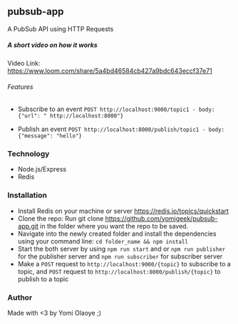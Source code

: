 ## pubsub-app
A PubSub API using HTTP Requests

##### A short video on how it works
Video Link: https://www.loom.com/share/5a4bd46584cb427a9bdc643eccf37e71


###### Features
- Subscribe to an event
    ```POST http://localhost:9000/topic1 - body: {"url": " http://localhost:8000"} ```

- Publish an event
    ```POST http://localhost:8000/publish/topic1 - body: {"message": "hello"} ```


### Technology
- Node.js/Express
- Redis

### Installation
- Install Redis on your machine or server https://redis.io/topics/quickstart
- Clone the repo: Run git clone https://github.com/yomigeek/pubsub-app.git in the folder where you want the repo to be saved.
- Navigate into the newly created folder and install the dependencies using your command line: ```cd folder_name && npm install```
- Start the both server by using ```npm run start``` and or ```npm run publisher``` for the publisher server and
```npm run subscriber``` for subscriber server
- Make a ```POST``` request to ```http://localhost:9000/{topic}``` to subscribe to a topic, and ```POST``` request to ```http://localhost:8000/publish/{topic}``` to publish to a topic 

### Author
Made with <3 by Yomi Olaoye ;)
